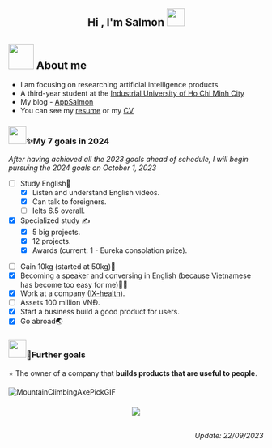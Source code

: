 
<h2 align="center"><b>Hi , I'm Salmon </b><img src="https://media.giphy.com/media/hvRJCLFzcasrR4ia7z/giphy.gif" width="35"></h2>

## <picture><img src = "https://user-images.githubusercontent.com/69011963/137184767-79a13ec7-1bb3-4341-a6da-3a149c9c159a.gif" width = 50px></picture> **About me**

- I am focusing on researching artificial intelligence products
- A third-year student at the [Industrial University of Ho Chi Minh City](https://iuh.edu.vn/)
- My blog - [AppSalmon](https://appsalmon.github.io/)
- You can see my [resume](https://appsalmon.github.io/about/#2) or my [CV](https://github.com/AppSalmon/AppSalmon/blob/main/Dao_Xuan_Hoang_Tuan_CV_DS_12_11_24.pdf)



<!-- ### <img src="https://media.giphy.com/media/iY8CRBdQXODJSCERIr/giphy.gif" width="35"><b>✨My 5 goals in 2023</b>

- [Unknown] Won a scholarship for the 1st semester of the 3rd year. (This goal mus wait until 2024 to have result)
- [X] Learned 1500 English words (Until 30/9/2023 > 1800 English words).
- [X] Completed 3 big projects, 5 projects and won awards, priority in AI field - (Until 30/9/2023: 5+ big projects, 10+ projects, 2 award).
- [X] Speakers in a hall of > 500 people.
- [X] Go to practice (Internship at [RTA](https://rta.vn/) company).

== After having achieved all the 2023 goals ahead of schedule, I will begin pursuing the 2024 goals on October 1, 2023 ==
-->

### <img src="https://media.giphy.com/media/iY8CRBdQXODJSCERIr/giphy.gif" width="35"><b>✨My 7 goals in 2024</b>

<!-- https://www.canva.com/design/DAF9XC24RV8/BaUkceru0Kl37dYHU-MCIw/edit -->

*After having achieved all the 2023 goals ahead of schedule, I will begin pursuing the 2024 goals on October 1, 2023*

- [ ] Study English🗽
  - [X] Listen and understand English videos.
  - [X] Can talk to foreigners.
  - [ ] Ielts 6.5 overall.
- [X] Specialized study ✍️
  - [X] 5 big projects. <!-- (UITDS2023 - Fact checking for Vietnamese✅, VietNamDatathon2023 - AIstyle✅, DataGotTalent - EDA Data Cinema Company✅, Dery startup) -->
  - [X] 12 projects. <!-- (Todolist website✅, Implementation Neural Network Recognize The Shape Of Objects✅, Training python lecture✅, Common Repcounting Accuracy)-->
  - [X] Awards (current: 1 - Eureka consolation prize).
 <!-- - [ ] Courses ([Machine Learning Specialization Certification - 3 course series](https://www.coursera.org/specializations/machine-learning-introduction)). -->
 <!-- - [ ] Courses ([Deep Learning Specialization Certification - 5 course series](https://www.coursera.org/specializations/deep-learning)). -->
- [ ] Gain 10kg (started at 50kg)💪
- [X] Becoming a speaker and conversing in English (because Vietnamese has become too easy for me)👨‍💼
- [X] Work at a company ([IX-health](https://me.ix-health.com/)).
- [ ] Assets 100 million VNĐ.
- [X] Start a business build a good product for users.
- [X] Go abroad🌏

### <img src="https://media.giphy.com/media/iY8CRBdQXODJSCERIr/giphy.gif" width="35"><b>🌠Further goals</b>
⭐ The owner of a company that **builds products that are useful to people**.


![MountainClimbingAxePickGIF](https://github.com/AppSalmon/AppSalmon/assets/120777599/340a994a-f691-41f6-9630-3b8ba009f550)

### <a src="" width="35"><b></b>

<div align="center">

<img src="https://user-images.githubusercontent.com/73097560/115834477-dbab4500-a447-11eb-908a-139a6edaec5c.gif"><br><br>

  <p align="right"><em>Update: 22/09/2023</em></p>

